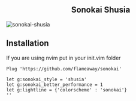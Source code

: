 <h2 align="center"> Sonokai Shusia </h2>

![sonokai-shusia](https://github.com/flameaway/sonokai/assets/8405067/88fdf8c8-1e00-4da5-aa68-50aa2a12f137)

<h2>Installation</h2>

If you are using nvim put in your init.vim folder

```
Plug 'https://github.com/flameaway/sonokai'

let g:sonokai_style = 'shusia'
let g:sonokai_better_performance = 1
let g:lightline = {'colorscheme' : 'sonokai'}
''
